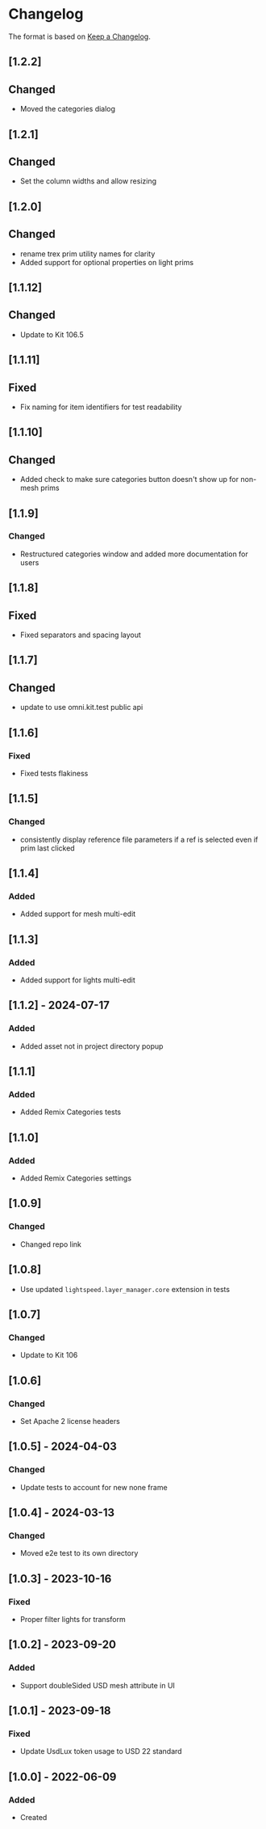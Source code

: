# Changelog
The format is based on [Keep a Changelog](https://keepachangelog.com/en/1.0.0/).

## [1.2.2]
## Changed
- Moved the categories dialog

## [1.2.1]
## Changed
- Set the column widths and allow resizing

## [1.2.0]
## Changed
- rename trex prim utility names for clarity
- Added support for optional properties on light prims

## [1.1.12]
## Changed
- Update to Kit 106.5

## [1.1.11]
## Fixed
- Fix naming for item identifiers for test readability

## [1.1.10]
## Changed
- Added check to make sure categories button doesn't show up for non-mesh prims

## [1.1.9]
### Changed
- Restructured categories window and added more documentation for users

## [1.1.8]
## Fixed
- Fixed separators and spacing layout

## [1.1.7]
## Changed
- update to use omni.kit.test public api

## [1.1.6]
### Fixed
- Fixed tests flakiness

## [1.1.5]
### Changed
- consistently display reference file parameters if a ref is selected even if prim last clicked

## [1.1.4]
### Added
- Added support for mesh multi-edit

## [1.1.3]
### Added
- Added support for lights multi-edit

## [1.1.2] - 2024-07-17
### Added
- Added asset not in project directory popup

## [1.1.1]
### Added
- Added Remix Categories tests

## [1.1.0]
### Added
- Added Remix Categories settings

## [1.0.9]
### Changed
- Changed repo link

## [1.0.8]
- Use updated `lightspeed.layer_manager.core` extension in tests

## [1.0.7]
### Changed
- Update to Kit 106

## [1.0.6]
### Changed
- Set Apache 2 license headers

## [1.0.5] - 2024-04-03
### Changed
- Update tests to account for new none frame

## [1.0.4] - 2024-03-13
### Changed
- Moved e2e test to its own directory

## [1.0.3] - 2023-10-16
### Fixed
- Proper filter lights for transform

## [1.0.2] - 2023-09-20
### Added
- Support doubleSided USD mesh attribute in UI

## [1.0.1] - 2023-09-18
### Fixed
- Update UsdLux token usage to USD 22 standard

## [1.0.0] - 2022-06-09
### Added
- Created
